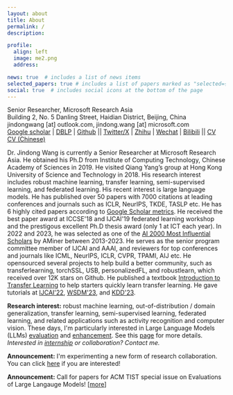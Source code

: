 ```yaml
---
layout: about
title: About
permalink: /
description: 

profile:
  align: left
  image: me2.png
  address: 

news: true  # includes a list of news items
selected_papers: true # includes a list of papers marked as "selected={true}"
social: true  # includes social icons at the bottom of the page
---
```


Senior Researcher, Microsoft Research Asia<br>
Building 2, No. 5 Danling Street, Haidian District, Beijing, China<br>
jindongwang [at] outlook.com, jindong.wang [at] microsoft.com<br>
[Google scholar](https://scholar.google.com/citations?user=hBZ_tKsAAAAJ) | [DBLP](https://dblp.org/pid/19/2969-1.html) | [Github](https://github.com/jindongwang) || [Twitter/X](https://twitter.com/jd92wang) | [Zhihu](https://www.zhihu.com/people/jindongwang) | [Wechat](http://jd92.wang/assets/img/wechat_public_account.jpg) | [Bilibili](https://space.bilibili.com/477087194) || [CV](https://go.jd92.wang/cv) [CV (Chinese)](https://go.jd92.wang/cvchinese)

Dr. Jindong Wang is currently a Senior Researcher at Microsoft Research Asia. He obtained his Ph.D from Institute of Computing Technology, Chinese Academy of Sciences in 2019. He visited Qiang Yang’s group at Hong Kong University of Science and Technology in 2018. His research interest includes robust machine learning, transfer learning, semi-supervised learning, and federated learning. His recent interest is large language models. He has published over 50 papers with 7000 citations at leading conferences and journals such as ICLR, NeurIPS, TKDE, TASLP etc. He has 6 highly cited papers according to [Google Scholar metrics](https://scholar.google.com/citations?view_op=top_venues). He received the best paper award at ICCSE'18 and IJCAI'19 federated learning workshop and the prestigous excellent Ph.D thesis award (only 1 at ICT each year). In 2022 and 2023, he was selected as one of the [AI 2000 Most Influential Scholars](https://www.aminer.cn/ai2000?domain_ids=5dc122672ebaa6faa962c2a4) by AMiner between 2013-2023. He serves as the senior program committee member of IJCAI and AAAI, and reviewers for top conferences and journals like ICML, NeurIPS, ICLR, CVPR, TPAMI, AIJ etc. He opensourced several projects to help build a better community, such as transferlearning, torchSSL, USB, personalizedFL, and robustlearn, which received over 12K stars on Github. He published a textbook [Introduction to Transfer Learning](http://jd92.wang/tlbook) to help starters quickly learn transfer learning. He gave tutorials at [IJCAI'22](https://dgresearch.github.io/), [WSDM'23](https://dgresearch.github.io/), and [KDD'23](https://mltrust.github.io/).

**Research interest:** robust machine learning, out-of-distribution / domain generalization, transfer learning, semi-supervised learning, federated learning, and related applications such as activity recognition and computer vision. These days, I'm particularly interested in Large Language Models (LLMs) [evaluation](https://llm-eval.github.io/) and [enhancement](https://llm-enhance.github.io/). See this [page](https://jd92.wang/research/) for more details. *Interested in [internship](https://zhuanlan.zhihu.com/p/102558267) or collaboration? Contact me.*

**Announcement:** I'm experimenting a new form of research collaboration. You can click [here](https://forms.office.com/r/32Fs6uAjT6) if you are interested!

**Announcement:** Call for papers for ACM TIST special issue on Evaluations of Large Langauge Models! [[more](https://dl.acm.org/pb-assets/static_journal_pages/tist/pdf/TIST_CfP_LLMS-1696884403733.pdf)]


